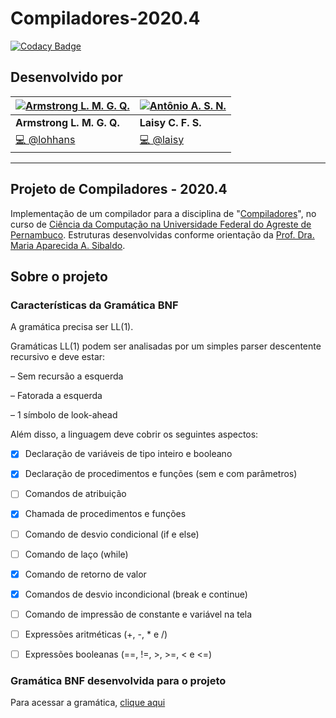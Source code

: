 # Compiladores-2020.4

[![Codacy Badge](https://app.codacy.com/project/badge/Grade/b2473ced6948471386eb0d3564a336f2)](https://www.codacy.com/gh/lohhans/Compiladores-2020.4/dashboard?utm_source=github.com&amp;utm_medium=referral&amp;utm_content=lohhans/Compiladores-2020.4&amp;utm_campaign=Badge_Grade)

## Desenvolvido por

[![Armstrong L. M. G. Q.](https://avatars0.githubusercontent.com/u/30741312?s=64&v=4)](https://github.com/lohhans) |  [![Antônio A. S. N.](https://avatars1.githubusercontent.com/u/44072239?s=64&v=4)](https://github.com/laisy) |  
|-------------------|-------------------
| **Armstrong L. M. G. Q.** | **Laisy C. F. S.** |  |
| <a href="https://github.com/lohhans/Compiladores-2020.4/commits?author=lohhans" title="Commits de @lohhans">💻 @lohhans</a> | <a href="https://github.com/lohhans/Compiladores-2020.4/commits?author=laisy" title="Commits de @laisy">💻 @laisy</a> |

---

## Projeto de Compiladores - 2020.4

Implementação de um compilador para a disciplina de "[Compiladores][compiladores]", no curso de [Ciência da Computação na Universidade Federal do Agreste de Pernambuco][ufape]. Estruturas desenvolvidas conforme orientação da [Prof. Dra. Maria Aparecida A. Sibaldo][professora].

## Sobre o projeto

### Características da Gramática BNF

A gramática precisa ser LL(1).

Gramáticas LL(1) podem ser analisadas por um simples parser descentente recursivo e deve estar:

– Sem recursão a esquerda

– Fatorada a esquerda

– 1 símbolo de look-ahead

Além disso, a linguagem deve cobrir os seguintes aspectos:

- [x] Declaração de variáveis de tipo inteiro e booleano

- [x] Declaração de procedimentos e funções (sem e com parâmetros)

- [ ] Comandos de atribuição

- [x] Chamada de procedimentos e funções

- [ ] Comando de desvio condicional (if e else)

- [ ] Comando de laço (while)

- [x] Comando de retorno de valor

- [x] Comandos de desvio incondicional (break e continue)

- [ ] Comando de impressão de constante e variável na tela

- [ ] Expressões aritméticas (+, -, * e /)

- [ ] Expressões booleanas (==, !=, >, >=, < e <=)

### Gramática BNF desenvolvida para o projeto

Para acessar a gramática, [clique aqui][gramatica]

<!-- Links -->
[compiladores]: https://sites.google.com/site/maasibaldo/home/compiladores-uag-ufrpe
[ufape]: http://www.ufape.edu.br/br/node/409
[professora]: https://sites.google.com/site/maasibaldo/home
[gramatica]: https://github.com/lohhans/Compiladores-2020.4/blob/main/Gram%C3%A1tica.bnf
